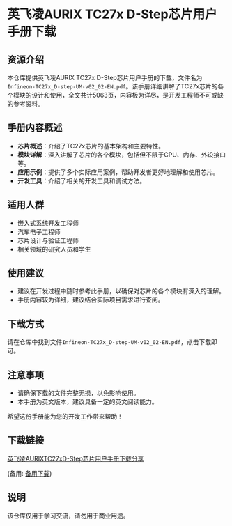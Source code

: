 # 英飞凌AURIX TC27x D-Step芯片用户手册下载

## 资源介绍

本仓库提供英飞凌AURIX TC27x D-Step芯片用户手册的下载，文件名为`Infineon-TC27x_D-step-UM-v02_02-EN.pdf`。该手册详细讲解了TC27x芯片的各个模块的设计和使用，全文共计5063页，内容极为详尽，是开发工程师不可或缺的参考资料。

## 手册内容概述

- **芯片概述**：介绍了TC27x芯片的基本架构和主要特性。
- **模块详解**：深入讲解了芯片的各个模块，包括但不限于CPU、内存、外设接口等。
- **应用示例**：提供了多个实际应用案例，帮助开发者更好地理解和使用芯片。
- **开发工具**：介绍了相关的开发工具和调试方法。

## 适用人群

- 嵌入式系统开发工程师
- 汽车电子工程师
- 芯片设计与验证工程师
- 相关领域的研究人员和学生

## 使用建议

- 建议在开发过程中随时参考此手册，以确保对芯片的各个模块有深入的理解。
- 手册内容较为详细，建议结合实际项目需求进行查阅。

## 下载方式

请在仓库中找到文件`Infineon-TC27x_D-step-UM-v02_02-EN.pdf`，点击下载即可。

## 注意事项

- 请确保下载的文件完整无损，以免影响使用。
- 本手册为英文版本，建议具备一定的英文阅读能力。

希望这份手册能为您的开发工作带来帮助！

## 下载链接
[英飞凌AURIXTC27xD-Step芯片用户手册下载分享](https://pan.quark.cn/s/8930320d7ff8) 

(备用: [备用下载](https://pan.baidu.com/s/1FnfZ4rYmkYIgjXPEq8xr5Q?pwd=1234))

## 说明

该仓库仅用于学习交流，请勿用于商业用途。
